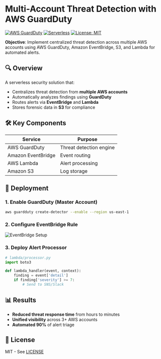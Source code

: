 # Multi-Account Threat Detection with AWS GuardDuty

[![AWS GuardDuty](https://img.shields.io/badge/AWS-GuardDuty-FF9900?logo=amazonaws)](https://aws.amazon.com/guardduty/)
[![Serverless](https://img.shields.io/badge/Architecture-Serverless-blue)](https://aws.amazon.com/serverless/)
[![License: MIT](https://img.shields.io/badge/License-MIT-yellow.svg)](LICENSE)

**Objective**: Implement centralized threat detection across multiple AWS accounts using AWS GuardDuty, Amazon EventBridge, S3, and Lambda for automated alerts.

## 🔍 Overview
A serverless security solution that:
- Centralizes threat detection from **multiple AWS accounts**
- Automatically analyzes findings using **GuardDuty**
- Routes alerts via **EventBridge** and **Lambda**
- Stores forensic data in **S3** for compliance

## 🛠️ Key Components
| Service | Purpose |
|---------|---------|
| AWS GuardDuty | Threat detection engine |
| Amazon EventBridge | Event routing |
| AWS Lambda | Alert processing |
| Amazon S3 | Log storage |

## 🚀 Deployment
### 1. Enable GuardDuty (Master Account)
```bash
aws guardduty create-detector --enable --region us-east-1
```

### 2. Configure EventBridge Rule
![EventBridge Setup](docs/eventbridge-rule.png)

### 3. Deploy Alert Processor
```python
# lambda/processor.py
import boto3

def lambda_handler(event, context):
    finding = event['detail']
    if finding['severity'] >= 7:
        # Send to SNS/Slack
```

## 📊 Results
- **Reduced threat response time** from hours to minutes
- **Unified visibility** across 3+ AWS accounts
- **Automated 90%** of alert triage

## 📜 License
MIT - See [LICENSE](LICENSE)
```
